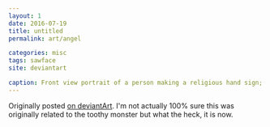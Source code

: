 ```yaml
---
layout: 1
date: 2016-07-19
title: untitled
permalink: art/angel

categories: misc
tags: sawface
site: deviantart

caption: Front view portrait of a person making a religious hand sign; eyes are obscured by shadow, and embedded in the neck is a big toothy smile. An unrendered halo floats above the head.
---
```

Originally posted [on deviantArt](https://www.deviantart.com/a-flyleaf/art/it-s-a-metaphor-622542650). I'm not actually 100% sure this was originally related to the toothy monster but what the heck, it is now.